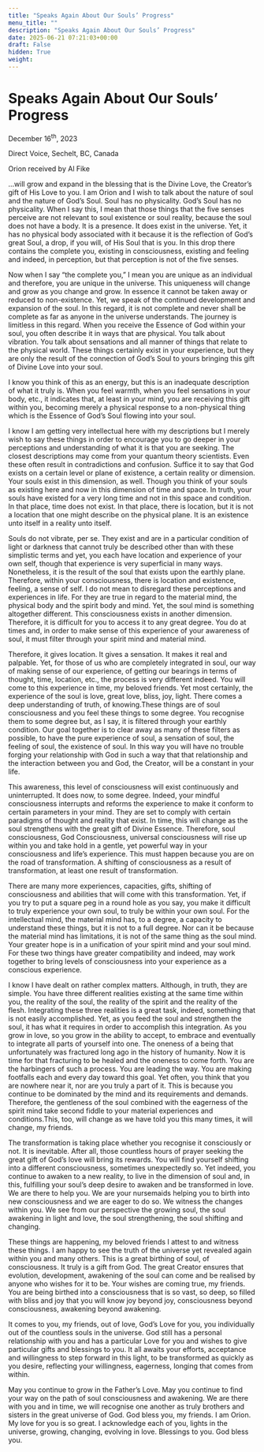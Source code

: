 ```yaml
---
title: "Speaks Again About Our Souls’ Progress"
menu_title: ""
description: "Speaks Again About Our Souls’ Progress"
date: 2025-06-21 07:21:03+00:00
draft: False
hidden: True
weight:
---
```

# Speaks Again About Our Souls’ Progress

December 16<sup>th</sup>, 2023

Direct Voice, Sechelt, BC, Canada

Orion received by Al Fike

…will grow and expand in the blessing that is the Divine Love, the Creator’s gift of His Love to you. I am Orion and I wish to talk about the nature of soul and the nature of God’s Soul. Soul has no physicality. God’s Soul has no physicality. When I say this, I mean that those things that the five senses perceive are not relevant to soul existence or soul reality, because the soul does not have a body. It is a presence. It does exist in the universe. Yet, it has no physical body associated with it because it is the reflection of God’s great Soul, a drop, if you will, of His Soul that is you. In this drop there contains the complete you, existing in consciousness, existing and feeling and indeed, in perception, but that perception is not of the five senses.

Now when I say “the complete you,” I mean you are unique as an individual and therefore, you are unique in the universe. This uniqueness will change and grow as you change and grow. In essence it cannot be taken away or reduced to non-existence. Yet, we speak of the continued development and expansion of the soul. In this regard, it is not complete and never shall be complete as far as anyone in the universe understands. The journey is limitless in this regard. When you receive the Essence of God within your soul, you often describe it in ways that are physical. You talk about vibration. You talk about sensations and all manner of things that relate to the physical world. These things certainly exist in your experience, but they are only the result of the connection of God’s Soul to yours bringing this gift of Divine Love into your soul.

I know you think of this as an energy, but this is an inadequate description of what it truly is. When you feel warmth, when you feel sensations in your body, etc., it indicates that, at least in your mind, you are receiving this gift within you, becoming merely a physical response to a non-physical thing which is the Essence of God’s Soul flowing into your soul.

I know I am getting very intellectual here with my descriptions but I merely wish to say these things in order to encourage you to go deeper in your perceptions and understanding of what it is that you are seeking. The closest descriptions may come from your quantum theory scientists. Even these often result in contradictions and confusion. Suffice it to say that God exists on a certain level or plane of existence, a certain reality or dimension. Your souls exist in this dimension, as well. Though you think of your souls as existing here and now in this dimension of time and space. In truth, your souls have existed for a very long time and not in this space and condition. In that place, time does not exist. In that place, there is location, but it is not a location that one might describe on the physical plane. It is an existence unto itself in a reality unto itself.

Souls do not vibrate, per se. They exist and are in a particular condition of light or darkness that cannot truly be described other than with these simplistic terms and yet, you each have location and experience of your own self, though that experience is very superficial in many ways. Nonetheless, it is the result of the soul that exists upon the earthly plane. Therefore, within your consciousness, there is location and existence, feeling, a sense of self. I do not mean to disregard these perceptions and experiences in life. For they are true in regard to the material mind, the physical body and the spirit body and mind. Yet, the soul mind is something altogether different. This consciousness exists in another dimension. Therefore, it is difficult for you to access it to any great degree. You do at times and, in order to make sense of this experience of your awareness of soul, it must filter through your spirit mind and material mind.

Therefore, it gives location. It gives a sensation. It makes it real and palpable. Yet, for those of us who are completely integrated in soul, our way of making sense of our experience, of getting our bearings in terms of thought, time, location, etc., the process is very different indeed. You will come to this experience in time, my beloved friends. Yet most certainly, the experience of the soul is love, great love, bliss, joy, light. There comes a deep understanding of truth, of knowing.These things are of soul consciousness and you feel these things to some degree. You recognise them to some degree but, as I say, it is filtered through your earthly condition. Our goal together is to clear away as many of these filters as possible, to have the pure experience of soul, a sensation of soul, the feeling of soul, the existence of soul. In this way you will have no trouble forging your relationship with God in such a way that that relationship and the interaction between you and God, the Creator, will be a constant in your life.

This awareness, this level of consciousness will exist continuously and uninterrupted. It does now, to some degree. Indeed, your mindful consciousness interrupts and reforms the experience to make it conform to certain parameters in your mind. They are set to comply with certain  paradigms of thought and reality that exist. In time, this will change as the soul strengthens with the great gift of Divine Essence. Therefore, soul consciousness, God Consciousness, universal consciousness will rise up within you and take hold in a gentle, yet powerful way in your consciousness and life’s experience. This must happen because you are on the road of transformation. A shifting of consciousness as a result of transformation, at least one result of transformation.

There are many more experiences, capacities, gifts, shifting of consciousness and abilities that will come with this transformation. Yet, if you try to put a square peg in a round hole as you say, you make it difficult to truly experience your own soul, to truly be within your own soul. For the intellectual mind, the material mind has, to a degree, a capacity to understand these things, but it is not to a full degree. Nor can it be because the material mind has limitations, it is not of the same thing as the soul mind. Your greater hope is in a unification of your spirit mind and your soul mind. For these two things have greater compatibility and indeed, may work together to bring levels of consciousness into your experience as a conscious experience.

I know I have dealt on rather complex matters. Although, in truth, they are simple. You have three different realities existing at the same time within you, the reality of the soul, the reality of the spirit and the reality of the flesh. Integrating these three realities is a great task, indeed, something that is not easily accomplished. Yet, as you feed the soul and strengthen the soul, it has what it requires in order to accomplish this integration. As you grow in love, so you grow in the ability to accept, to embrace and eventually to integrate all parts of yourself into one. The oneness of a being that unfortunately was fractured long ago in the history of humanity. Now it is time for that fracturing to be healed and the oneness to come forth. You are the harbingers of such a process. You are leading the way. You are making footfalls each and every day toward this goal. Yet often, you think that you are nowhere near it, nor are you truly a part of it. This is because you continue to be dominated by the mind and its requirements and demands. Therefore, the gentleness of the soul combined with the eagerness of the spirit mind take second fiddle to your material experiences and conditions.This, too, will change as we have told you this many times, it will change, my friends.

The transformation is taking place whether you recognise it consciously or not. It is inevitable. After all, those countless hours of prayer seeking the great gift of God’s love will bring its rewards. You will find yourself shifting into a different consciousness, sometimes unexpectedly so. Yet indeed, you continue to awaken to a new reality, to live in the dimension of soul and, in this, fulfilling your soul’s deep desire to awaken and be transformed in love. We are there to help you. We are your nursemaids helping you to birth into new consciousness and we are eager to do so. We witness the changes within you. We see from our perspective the growing soul, the soul awakening in light and love, the soul strengthening, the soul shifting and changing.
 
These things are happening, my beloved friends I attest to and witness these things. I am happy to see the truth of the universe yet revealed again within you and many others. This is a great birthing of soul, of consciousness. It truly is a gift from God. The great Creator ensures that evolution, development, awakening of the soul can come and be realised by anyone who wishes for it to be. Your wishes are coming true, my friends. You are being birthed into a consciousness that is so vast, so deep, so filled with bliss and joy that you will know joy beyond joy, consciousness beyond consciousness, awakening beyond awakening.

It comes to you, my friends, out of love, God’s Love for you, you individually out of the countless souls in the universe. God still has a personal relationship with you and has a particular Love for you and wishes to give particular gifts and blessings to you. It all awaits your efforts, acceptance and willingness to step forward in this light, to be transformed as quickly as you desire, reflecting your willingness, eagerness, longing that comes from within.

May you continue to grow in the Father’s Love. May you continue to find your way on the path of soul consciousness and awakening. We are there with you and in time, we will recognise one another as truly brothers and sisters in the great universe of God. God bless you, my friends. I am Orion. My love for you is so great. I acknowledge each of you, lights in the universe, growing, changing, evolving in love. Blessings to you. God bless you.
